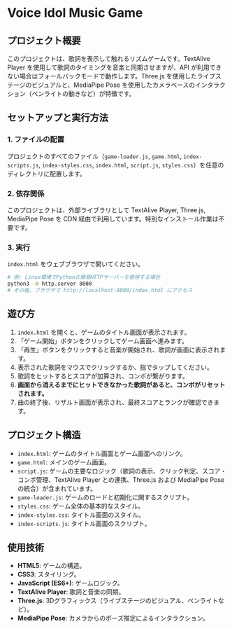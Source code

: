 # Voice Idol Music Game

## プロジェクト概要
このプロジェクトは、歌詞を表示して触れるリズムゲームです。TextAlive Player を使用して歌詞のタイミングを音楽と同期させますが、API が利用できない場合はフォールバックモードで動作します。Three.js を使用したライブステージのビジュアルと、MediaPipe Pose を使用したカメラベースのインタラクション（ペンライトの動きなど）が特徴です。

## セットアップと実行方法

### 1. ファイルの配置
プロジェクトのすべてのファイル（`game-loader.js`, `game.html`, `index-scripts.js`, `index-styles.css`, `index.html`, `script.js`, `styles.css`）を任意のディレクトリに配置します。

### 2. 依存関係
このプロジェクトは、外部ライブラリとして TextAlive Player, Three.js, MediaPipe Pose を CDN 経由で利用しています。特別なインストール作業は不要です。

### 3. 実行
`index.html` をウェブブラウザで開いてください。

```bash
# 例: Linux環境でPythonの簡易HTTPサーバーを使用する場合
python3 -m http.server 8000
# その後、ブラウザで http://localhost:8000/index.html にアクセス
```

## 遊び方
1.  `index.html` を開くと、ゲームのタイトル画面が表示されます。
2.  「ゲーム開始」ボタンをクリックしてゲーム画面へ進みます。
3.  「再生」ボタンをクリックすると音楽が開始され、歌詞が画面に表示されます。
4.  表示された歌詞をマウスでクリックするか、指でタップしてください。
5.  歌詞をヒットするとスコアが加算され、コンボが繋がります。
6.  **画面から消えるまでにヒットできなかった歌詞があると、コンボがリセットされます。**
7.  曲の終了後、リザルト画面が表示され、最終スコアとランクが確認できます。

## プロジェクト構造
-   `index.html`: ゲームのタイトル画面とゲーム画面へのリンク。
-   `game.html`: メインのゲーム画面。
-   `script.js`: ゲームの主要なロジック（歌詞の表示、クリック判定、スコア・コンボ管理、TextAlive Player との連携、Three.js および MediaPipe Pose の統合）が含まれています。
-   `game-loader.js`: ゲームのロードと初期化に関するスクリプト。
-   `styles.css`: ゲーム全体の基本的なスタイル。
-   `index-styles.css`: タイトル画面のスタイル。
-   `index-scripts.js`: タイトル画面のスクリプト。

## 使用技術
-   **HTML5**: ゲームの構造。
-   **CSS3**: スタイリング。
-   **JavaScript (ES6+)**: ゲームロジック。
-   **TextAlive Player**: 歌詞と音楽の同期。
-   **Three.js**: 3Dグラフィックス（ライブステージのビジュアル、ペンライトなど）。
-   **MediaPipe Pose**: カメラからのポーズ推定によるインタラクション。

